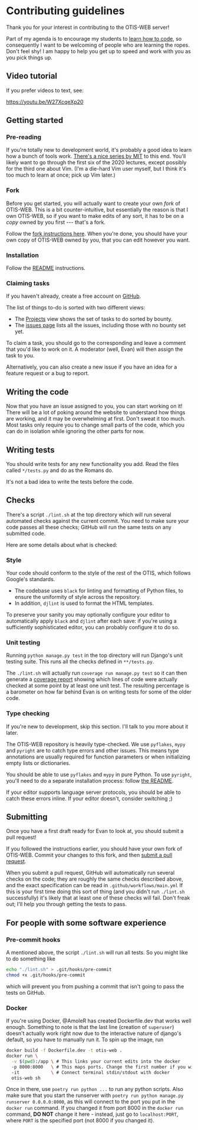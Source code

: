 # Contributing guidelines

Thank you for your interest in contributing to the OTIS-WEB server!

Part of my agenda is to encourage my students to
[learn how to code](https://web.evanchen.cc/techsupport.html),
so consequently I want to be welcoming of people who are learning the ropes.
Don't feel shy! I am happy to help you get up to speed
and work with you as you pick things up.

## Video tutorial

If you prefer videos to text, see:

https://youtu.be/W27XcqeXp20

## Getting started

### Pre-reading

If you're totally new to development world,
it's probably a good idea to learn how a bunch of tools work.
[There's a nice series by MIT](https://missing.csail.mit.edu/) to this end.
You'll likely want to go through the first six of the 2020 lectures,
except possibly for the third one about Vim.
(I'm a die-hard Vim user myself, but I think it's too much to learn at once; pick up Vim later.)

### Fork

Before you get started,
you will actually want to create your own _fork_ of OTIS-WEB.
This is a bit counter-intuitive,
but essentially the reason is that I own OTIS-WEB,
so if you want to make edits of any sort,
it has to be on a _copy_ owned by you first --- that's a fork.

Follow the
[fork instructions here](https://docs.github.com/en/get-started/quickstart/fork-a-repo).
When you're done, you should have your own copy
of OTIS-WEB owned by you,
that you can edit however you want.

### Installation

Follow the [README](README.md) instructions.

### Claiming tasks

If you haven't already, create a free account on [GitHub](https://github.com/).

The list of things to-do is sorted with two different views:

- The [Projects](https://github.com/vEnhance/otis-web/projects?query=is%3Aopen+sort%3Acreated-asc)
  view shows the set of tasks to do sorted by bounty.
- The [issues page](https://github.com/vEnhance/otis-web/issues)
  lists all the issues, including those with no bounty set yet.

To claim a task, you should go to the corresponding
and leave a comment that you'd like to work on it.
A moderator (well, Evan) will then assign the task to you.

Alternatively, you can also create a new issue if you have
an idea for a feature request or a bug to report.

## Writing the code

Now that you have an issue assigned to you, you can start working on it!
There will be a lot of poking around the website to understand
how things are working, and it may be overwhelming at first.
Don't sweat it too much.
Most tasks only require you to change small parts of the code,
which you can do in isolation while ignoring the other parts for now.

## Writing tests

You should write tests for any new functionality you add.
Read the files called `*/tests.py` and do as the Romans do.

It's not a bad idea to write the tests before the code.

## Checks

There's a script `./lint.sh` at the top directory which will run several
automated checks against the current commit.
You need to make sure your code passes all these checks;
GitHub will run the same tests on any submitted code.

Here are some details about what is checked:

### Style

Your code should conform to the style of the rest of the OTIS,
which follows Google's standards.

- The codebase uses `black` for linting and formatting of Python files,
  to ensure the uniformity of style across the repository.
- In addition, `djlint` is used to format the HTML templates.

To preserve your sanity you may optionally configure
your editor to automatically apply `black` and `djlint` after each save:
if you're using a sufficiently sophisticated editor,
you can probably configure it to do so.

### Unit testing

Running `python manage.py test` in the top directory will run Django's unit
testing suite. This runs all the checks defined in `**/tests.py`.

The `./lint.sh` will actually run `coverage run manage.py test` so it can then
generate a [coverage report](https://coverage.readthedocs.io/en/6.4.4/) showing
which lines of code were actually checked at some point by at least one unit
test. The resulting percentage is a barometer on how far behind Evan is on
writing tests for some of the older code.

### Type checking

If you're new to development, skip this section.
I'll talk to you more about it later.

The OTIS-WEB repository is heavily type-checked.
We use `pyflakes`, `mypy` and `pyright` are to catch type errors and other
issues. This means type annotations are usually required for function
parameters or when initializing empty lists or dictionaries.

You should be able to use `pyflakes` and `mypy` in pure Python.
To use `pyright`, you'll need to do a separate installation process:
follow [the README](https://github.com/Microsoft/pyright#installation).

If your editor supports language server protocols,
you should be able to catch these errors inline.
If your editor doesn't, consider switching ;)

## Submitting

Once you have a first draft ready for Evan to look at,
you should submit a pull request!

If you followed the instructions earlier,
you should have your own fork of OTIS-WEB.
Commit your changes to this fork,
and then [submit a pull request](https://docs.github.com/en/github/collaborating-with-pull-requests/proposing-changes-to-your-work-with-pull-requests/creating-a-pull-request).

When you submit a pull request,
GitHub will automatically run several checks on the code;
they are roughly the same checks described above,
and the exact specification can be read in `.github/workflows/main.yml`
If this is your first time doing this sort of thing
(and you didn't run `./lint.sh` successfully)
it's likely that at least one of these checks will fail.
Don't freak out; I'll help you through getting the tests to pass.

## For people with some software experience

### Pre-commit hooks

A mentioned above, the script `./lint.sh` will run all tests.
So you might like to do something like

```bash
echo "./lint.sh" > .git/hooks/pre-commit
chmod +x .git/hooks/pre-commit
```

which will prevent you from pushing a commit
that isn't going to pass the tests on GitHub.

### Docker

If you're using Docker, @AmoleR has created Dockerfile.dev that works well enough.
Something to note is that the last line (creation of `superuser`) doesn't actually
work right now due to the interactive nature of django's default, so you have to
manually run it. To spin up the image, run

```sh
docker build -f Dockerfile.dev -t otis-web .
docker run \
  -v $(pwd):/app \ # This links your current edits into the docker
  -p 8000:8000   \ # This maps ports. Change the first number if you wish.
  -it            \ # Connect terminal stdin/stdout with docker
  otis-web sh
```

Once in there, use `poetry run python ...` to run any python scripts. Also make sure
that you start the runserver with `poetry run python manage.py runserver 0.0.0.0:8000`,
as this will connect to the port you put in the `docker run` command. If you changed
it from port 8000 in the `docker run` command, **DO NOT** change it here - instead, just
go to `localhost:PORT`, where `PORT` is the specified port (not 8000 if you changed it).
